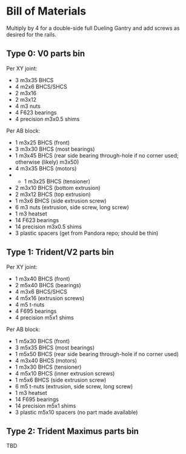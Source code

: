 # Bill of Materials

Multiply by 4 for a double-side full Dueling Gantry and add screws as desired for the rails.

## Type 0: V0 parts bin

Per XY joint:
* 3 m3x35 BHCS
* 4 m2x6 BHCS/SHCS
* 2 m3x16
* 2 m3x12
* 4 m3 nuts
* 4 F623 bearings
* 4 precision m3x0.5 shims

Per AB block:
* 1 m3x25 BHCS (front)
* 3 m3x30 BHCS (most bearings)
* 1 m3x45 BHCS (rear side bearing through-hole if no corner used; otherwise (likely) m3x50)
* 4 m3x35 BHCS (motors)
* * 1 m3x25 BHCS (tensioner)
* 2 m3x10 BHCS (bottom extrusion)
* 2 m3x12 BHCS (top extrusion)
* 1 m3x6 BHCS (side extrusion screw)
* 6 m3 nuts (extrusion, side screw, long screw)
* 1 m3 heatset
* 14 F623 bearings
* 14 precision m3x0.5 shims
* 3 plastic spacers (get from Pandora repo; should be thin)

## Type 1: Trident/V2 parts bin

Per XY joint:
* 1 m3x40 BHCS (front)
* 2 m5x40 BHCS (bearings)
* 4 m3x6 BHCS/SHCS
* 4 m5x16 (extrusion screws)
* 4 m5 t-nuts
* 4 F695 bearings
* 4 precision m5x1 shims

Per AB block:
* 1 m5x30 BHCS (front)
* 3 m5x35 BHCS (most bearings)
* 1 m5x50 BHCS (rear side bearing through-hole if no corner used)
* 4 m3x40 BHCS (motors)
* 1 m3x30 BHCS (tensioner)
* 4 m5x10 BHCS (inner extrusion screws)
* 1 m5x6 BHCS (side extrusion screw)
* 6 m5 t-nuts (extrusion, side screw, long screw)
* 1 m3 heatset
* 14 F695 bearings
* 14 precision m5x1 shims
* 3 plastic m5x10 spacers (no part made available)

## Type 2: Trident Maximus parts bin

TBD
